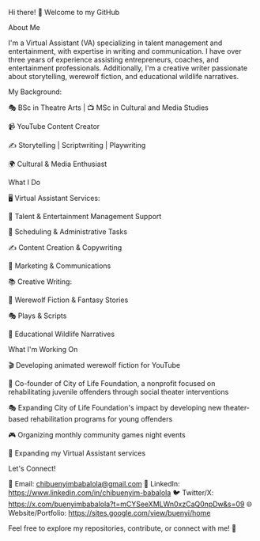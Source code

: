 Hi there! 👋 Welcome to my GitHub

About Me

I'm a Virtual Assistant (VA) specializing in talent management and entertainment, with expertise in writing and communication. I have over three years of experience assisting entrepreneurs, coaches, and entertainment professionals. Additionally, I'm a creative writer passionate about storytelling, werewolf fiction, and educational wildlife narratives.

My Background:

🎭 BSc in Theatre Arts | 📺 MSc in Cultural and Media Studies

📹 YouTube Content Creator

✍️ Storytelling | Scriptwriting | Playwriting

🌍 Cultural & Media Enthusiast


What I Do

🖥️ Virtual Assistant Services:

🎯 Talent & Entertainment Management Support

📅 Scheduling & Administrative Tasks

✍️ Content Creation & Copywriting

📢 Marketing & Communications


📚 Creative Writing:

🐺 Werewolf Fiction & Fantasy Stories

🎭 Plays & Scripts

📖 Educational Wildlife Narratives


What I'm Working On

🎬 Developing animated werewolf fiction for YouTube

🌟 Co-founder of City of Life Foundation, a nonprofit focused on rehabilitating juvenile offenders through social theater interventions

🎭 Expanding City of Life Foundation's impact by developing new theater-based rehabilitation programs for young offenders

🎮 Organizing monthly community games night events

🚀 Expanding my Virtual Assistant services


Let's Connect!

📩 Email: chibuenyimbabalola@gmail.com
🔗 LinkedIn: https://www.linkedin.com/in/chibuenyim-babalola
🐦 Twitter/X: https://x.com/buenyimbabalola?t=mCYSeeXMLWn0xzCaQ0npDw&s=09
🌐 Website/Portfolio: https://sites.google.com/view/buenyi/home

Feel free to explore my repositories, contribute, or connect with me! 🚀
